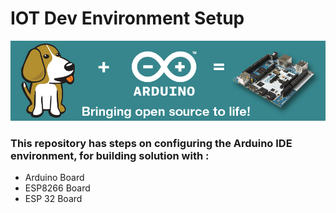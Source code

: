 # IOT Dev Environment Setup
![Arduino](https://github.com/khanasif1/IOT-Dev-Environment-Setup/blob/main/images/Banner7_Arduino.png)
### This repository has steps on configuring the Arduino IDE environment, for building solution with :
* Arduino Board
* ESP8266 Board
* ESP 32 Board

